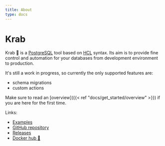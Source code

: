 ```yaml
---
title: About
type: docs
---
```


# Krab

Krab 🦀 is a [PostgreSQL](https://www.postgresql.org/) tool based on [HCL](https://github.com/hashicorp/hcl) syntax.
Its aim is to provide fine control and automation for your databases from development environment to production.

It's still a work in progress, so currently the only supported features are:

- schema migrations 
- custom actions

Make sure to read an [overview]({{< ref "docs/get_started/overview" >}}) if you are here for the first time.

Links:
- [Examples](https://github.com/ohkrab/examples)
- [GitHub repository](https://github.com/ohkrab/krab)
- [Releases](https://github.com/ohkrab/krab/releases)
- [Docker hub 🐋](https://hub.docker.com/orgs/ohkrab/repositories)
